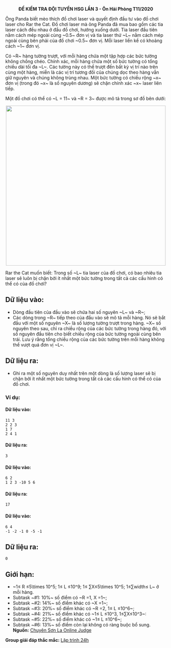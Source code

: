 **<center>ĐỀ KIỂM TRA ĐỘI TUYỂN HSG LẦN 3 - Ôn Hải Phòng T11/2020</center>**

Ông Panda biết mèo thích đồ chơi laser và quyết định đầu tư vào đồ chơi laser cho Rar the Cat. Đồ chơi laser mà ông Panda đã mua bao gồm các tia laser cách đều nhau ở đầu đồ chơi, hướng xuống dưới. Tia laser đầu tiên nằm cách mép ngoài cùng ~0.5~ đơn vị và tia laser thứ ~L~ nằm cách mép ngoài cùng bên phải của đồ chơi ~0.5~ đơn vị. Mỗi laser liền kề có khoảng cách ~1~ đơn vị.

Có ~R~ hàng tường trượt, với mỗi hàng chứa một tập hợp các bức tường không chồng chéo. Chính xác, mỗi hàng chứa một số bức tường có tổng chiều dài tối đa ~L~. Các tường này có thể trượt đến bất kỳ vị trí nào trên cùng một hàng, miễn là các vị trí tương đối của chúng dọc theo hàng vẫn giữ nguyên và chúng không trùng nhau. Một bức tường có chiều rộng ~x~ đơn vị (trong đó ~x~ là số nguyên dương) sẽ chặn chính xác ~x~ laser liên tiếp.

Một đồ chơi có thể có ~L = 11~ và ~R = 3~ được mô tả trong sơ đồ bên dưới:
<center><img src="/images/problems/1415/LASERS.png" width="500px" /></center>

Rar the Cat muốn biết: Trong số ~L~ tia laser của đồ chơi, có bao nhiêu tia laser sẽ luôn bị chặn bởi ít nhất một bức tường trong tất cả các cấu hình có thể có của đồ chơi?

## Dữ liệu vào:
- Dòng đầu tiên của đầu vào sẽ chứa hai số nguyên ~L~ và ~R~;
- Các dòng trong ~R~ tiếp theo của đầu vào sẽ mô tả mỗi hàng. Nó sẽ bắt đầu với một số nguyên ~X~ là số lượng tường trượt trong hàng. ~X~ số nguyên theo sau, chỉ ra chiều rộng của các bức tường trong hàng đó, với số nguyên đầu tiên cho biết chiều rộng của bức tường ngoài cùng bên trái. Lưu ý rằng tổng chiều rộng của các bức tường trên mỗi hàng không thể vượt quá đơn vị ~L~.

## Dữ liệu ra:
- Ghi ra một số nguyên duy nhất trên một dòng là số lượng laser sẽ bị chặn bởi ít nhất một bức tường trong tất cả các cấu hình có thể có của đồ chơi.

### Ví dụ:
#### Dữ liệu vào:
```
11 3
2 2 3
1 7
2 4 1
```

#### Dữ liệu ra:
```
3
```

#### Dữ liệu vào:
```
6 2
1 2 3 -10 5 6
```

#### Dữ liệu ra:
```
17
```

#### Dữ liệu vào:
```
6 4
-1 -2 -1 0 -5 -1
```

## Dữ liệu ra:
```
0
```

## Giới hạn:
- ~1≤ R ≤5\times 10^5; 1≤ L ≤10^9; 1≤ ∑X≤5\times 10^5; 1≤∑width≤ L~ ở mỗi hàng.
- Subtask ~\#1: 10\%~ số điểm có ~R =1, X =1~;
- Subtask ~\#2: 14\%~ số điểm khác có ~X =1~;
- Subtask ~\#3: 20\%~ số điểm khác có ~R =2, 1≤ L ≤10^6~;
- Subtask ~\#4: 21\%~ số điểm khác có ~1≤ L ≤10^3, 1≤∑X≤10^3~:
- Subtask ~\#5: 22\%~ số điểm khác có ~1≤ L ≤10^6~;
- Subtask ~\#6: 13\%~ số điểm còn lại không có ràng buộc bổ sung.
**Nguồn:** [Chuyên Sơn La Online Judge](http://csloj.ddns.net/)

**Group giải đáp thắc mắc:** [Lập trình 24h](https://www.facebook.com/groups/1386904321519984)